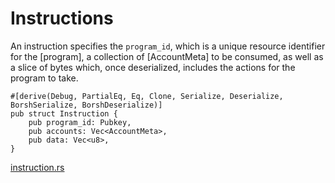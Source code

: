 # Instructions

An instruction specifies the `program_id`, which is a unique resource identifier for the [program], a collection of [AccountMeta] to be consumed, as well as a slice of bytes which, once deserialized, includes the actions for the program to take.

```rust,ignore
#[derive(Debug, PartialEq, Eq, Clone, Serialize, Deserialize, BorshSerialize, BorshDeserialize)]
pub struct Instruction {
    pub program_id: Pubkey,
    pub accounts: Vec<AccountMeta>,
    pub data: Vec<u8>,
}
```
[instruction.rs]

[account]: ./account.md
[pubkey]: ./pubkey.md
[instruction.rs]: https://github.com/Arch-Network/arch-local/blob/main/program/src/instruction.rs

